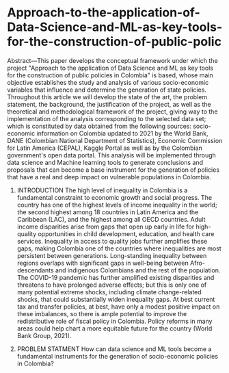 # Approach-to-the-application-of-Data-Science-and-ML-as-key-tools-for-the-construction-of-public-polic
Abstract—This paper develops the conceptual framework under which the project "Approach to the application of Data Science and ML as key tools for the construction of public policies in Colombia" is based, whose main objective establishes the study and analysis of various socio-economic variables that influence and determine the generation of state policies.  Throughout this article we will develop the state of the art, the problem statement, the background, the justification of the project, as well as the theoretical and methodological framework of the project, giving way to the implementation of the analysis corresponding to the selected data set; which is constituted by data obtained from the following sources: socio-economic information on Colombia updated to 2021 by the World Bank, DANE (Colombian National Department of Statistics), Economic Commission for Latin America (CEPAL), Kaggle Portal as well as by the Colombian government's open data portal.  This analysis will be implemented through data science and Machine learning tools to generate conclusions and proposals that can become a base instrument for the generation of policies that have a real and deep impact on vulnerable populations in Colombia.
1. INTRODUCTION
The high level of inequality in Colombia is a fundamental constraint to economic growth and social progress. The country has one of the highest levels of income inequality in the world; the second highest among 18 countries in Latin America and the Caribbean (LAC), and the highest among all OECD countries. Adult income disparities arise from gaps that open up early in life for high-quality opportunities in child development, education, and health care services. Inequality in access to quality jobs further amplifies these gaps, making Colombia one of the countries where inequalities are most persistent between generations. Long-standing inequality between regions overlaps with significant gaps in well-being between Afro-descendants and indigenous Colombians and the rest of the population. The COVID-19 pandemic has further amplified existing disparities and threatens to have prolonged adverse effects; but this is only one of many potential extreme shocks, including climate change-related shocks, that could substantially widen inequality gaps. At best current tax and transfer policies, at best, have only a modest positive impact on these imbalances, so there is ample potential to improve the redistributive role of fiscal policy in Colombia. Policy reforms in many areas could help chart a more equitable future for the country (World Bank Group, 2021).

2. PROBLEM STATMENT
How can data science and ML tools become a fundamental instruments for the generation of socio-economic policies in Colombia?
